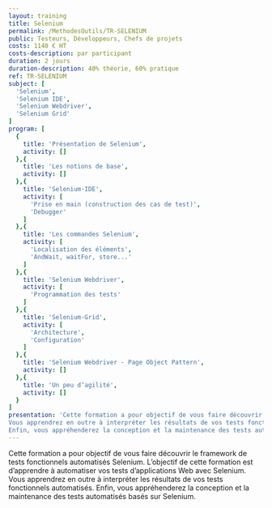 ```yaml
---
layout: training
title: Selenium
permalink: /MethodesOutils/TR-SELENIUM
public: Testeurs, Développeurs, Chefs de projets
costs: 1140 € HT
costs-description: par participant
duration: 2 jours
duration-description: 40% théorie, 60% pratique
ref: TR-SELENIUM
subject: [
  'Selenium',
  'Selenium IDE',
  'Selenium Webdriver',
  'Selenium Grid'
]
program: [
  {
    title: 'Présentation de Selenium',
    activity: []
  },{
    title: 'Les notions de base',
    activity: []
  },{
    title: 'Selenium-IDE',
    activity: [
      'Prise en main (construction des cas de test)',
      'Debugger'
    ]
  },{
    title: 'Les commandes Selenium',
    activity: [
      'Localisation des éléments',
      'AndWait, waitFor, store...'
    ]
  },{
    title: 'Selenium Webdriver',
    activity: [
      'Programmation des tests'
    ]
  },{
    title: 'Selenium-Grid',
    activity: [
      'Architecture',
      'Configuration'
    ]
  },{
    title: 'Selenium Webdriver - Page Object Pattern',
    activity: []
  },{
    title: 'Un peu d’agilité',
    activity: []
  }
]
presentation: 'Cette formation a pour objectif de vous faire découvrir le framework de tests fonctionnels automatisés Selenium. L’objectif de cette formation est d’apprendre à automatiser vos tests d’applications Web avec Selenium.
Vous apprendrez en outre à interpréter les résultats de vos tests fonctionnels automatisés.
Enfin, vous appréhenderez la conception et la maintenance des tests automatisés basés sur Selenium.'
---
```


Cette formation a pour objectif de vous faire découvrir le framework de tests fonctionnels automatisés Selenium. L’objectif de cette formation est d’apprendre à automatiser vos tests d’applications Web avec Selenium.  
Vous apprendrez en outre à interpréter les résultats de vos tests fonctionnels automatisés.
Enfin, vous appréhenderez la conception et la maintenance des tests automatisés basés sur Selenium.  
